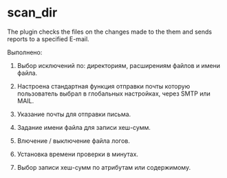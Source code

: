 # scan_dir
The plugin checks the files on the changes made to the them and sends reports to a specified E-mail.

Выполнено:

1. Выбор исключений по: директориям, расширениям файлов и имени файла.

2. Настроена стандартная функция отправки почты которую пользователь выбрал в глобальных настройках, через SMTP или MAIL.

3. Указание почты для отправки письма.

4. Задание имени файла для записи хеш-сумм.

5. Влючение / выключение файла логов.

6. Установка времени проверки в минутах.

7. Выбор записи хеш-сумм по атрибутам или содержимому.
